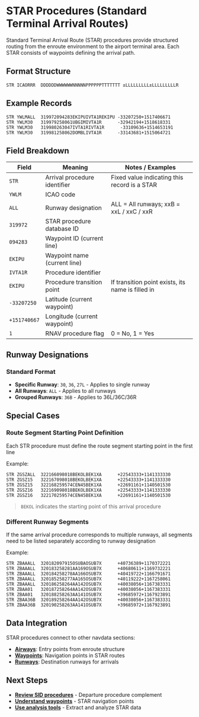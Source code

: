 # STAR Procedures (Standard Terminal Arrival Routes)

Standard Terminal Arrival Route (STAR) procedures provide structured routing from the enroute environment to the airport terminal area. Each STAR consists of waypoints defining the arrival path.

## Format Structure

```
STR ICAORRR  DDDDDDWWWWWWNNNNNPPPPPPTTTTTTT ±LLLLLLLLL±LLLLLLLLLR
```

## Example Records

```
STR YWLMALL  319972094283EKIPUIVTA1REKIPU -33207250+1517406671
STR YWLM30   319979258061UBGIMIVTA1R      -32942194+1518618331
STR YWLM30   319980263047IVTA1RIVTA1R      -33109636+1514653191
STR YWLM30   319981258062DOMBLIVTA1R      -33143681+1515064721
```

## Field Breakdown

| Field | Meaning | Notes / Examples |
|-------|---------|------------------|
| `STR` | Arrival procedure identifier | Fixed value indicating this record is a STAR |
| `YWLM` | ICAO code |  |
| `ALL` | Runway designation | ALL = All runways; xxB = xxL / xxC / xxR |
| `319972` | STAR procedure database ID |  |
| `094283` | Waypoint ID (current line) |  |
| `EKIPU` | Waypoint name (current line) |  |
| `IVTA1R` | Procedure identifier |  |
| `EKIPU` | Procedure transition point | If transition point exists, its name is filled in |
| `-33207250` | Latitude (current waypoint) |  |
| `+151740667` | Longitude (current waypoint) |  |
| `1` | RNAV procedure flag | 0 = No, 1 = Yes |

## Runway Designations

### Standard Format
- **Specific Runway**: `30`, `36`, `27L` - Applies to single runway
- **All Runways**: `ALL` - Applies to all runways  
- **Grouped Runways**: `36B` - Applies to 36L/36C/36R

## Special Cases

### Route Segment Starting Point Definition
Each STR procedure must define the route segment starting point in the first line

Example:

```
STR ZGSZALL  322166098018BEKOLBEK1XA      +22543333+1141333330
STR ZGSZ15   322167098018BEKOLBEK1XA      +22543333+1141333330
STR ZGSZ15   322168259574CEN45BEK1XA      +22691161+1140501530
STR ZGSZ16   322169098018BEKOLBEK1XA      +22543333+1141333330
STR ZGSZ16   322170259574CEN45BEK1XA      +22691161+1140501530
```

> `BEKOL` indicates the starting point of this arrival procedure

### Different Runway Segments
If the same arrival procedure corresponds to multiple runways, all segments need to be listed separately according to runway designation

Example:

```
STR ZBAAALL  320182097915OSUBAOSUB7X      +40736389+1170372221
STR ZBAAALL  320183258281AA169OSUB7X      +40680611+1169732221
STR ZBAAALL  320184258278AA166OSUB7X      +40419722+1166791671
STR ZBAAALL  320185258277AA165OSUB7X      +40119222+1167258061
STR ZBAAALL  320186258264AA142OSUB7X      +40038056+1167383331
STR ZBAA01   320187258264AA142OSUB7X      +40038056+1167383331
STR ZBAA01   320188258263AA141OSUB7X      +39685972+1167923891
STR ZBAA36B  320189258264AA142OSUB7X      +40038056+1167383331
STR ZBAA36B  320190258263AA141OSUB7X      +39685972+1167923891
```

## Data Integration

STAR procedures connect to other navdata sections:

- **[Airways](./airways.md)**: Entry points from enroute structure
- **[Waypoints](./waypoints.md)**: Navigation points in STAR routes
- **[Runways](./runways.md)**: Destination runways for arrivals

## Next Steps

- **[Review SID procedures](./sid-procedures.md)** - Departure procedure complement
- **[Understand waypoints](./waypoints.md)** - STAR navigation points
- **[Use analysis tools](../tools/examples.md)** - Extract and analyze STAR data
